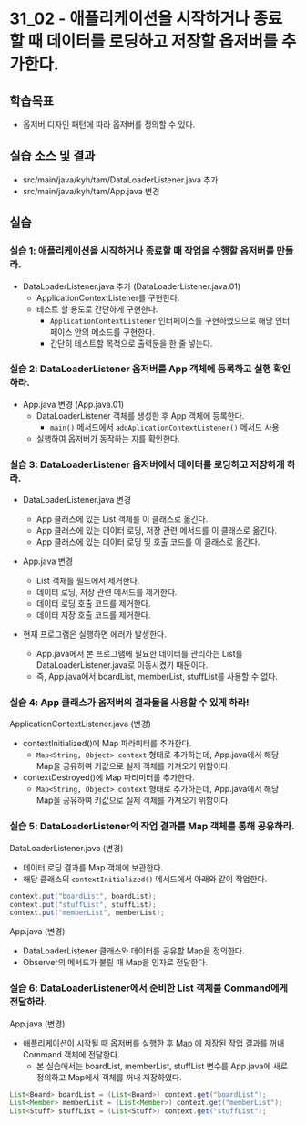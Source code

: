 # 31_02 - 애플리케이션을 시작하거나 종료할 때 데이터를 로딩하고 저장할 옵저버를 추가한다.

## 학습목표

- 옵저버 디자인 패턴에 따라 옵저버를 정의할 수 있다.

## 실습 소스 및 결과

- src/main/java/kyh/tam/DataLoaderListener.java 추가
- src/main/java/kyh/tam/App.java 변경

## 실습  

### 실습 1: 애플리케이션을 시작하거나 종료할 때 작업을 수행할 옵저버를 만들라.

- DataLoaderListener.java 추가 (DataLoaderListener.java.01)
  - ApplicationContextListener를 구현한다.
  - 테스트 할 용도로 간단하게 구현한다.
    - `ApplicationContextListener` 인터페이스를 구현하였으므로 해당 인터페이스 안의 메소드를 구현한다.
    - 간단히 테스트할 목적으로 출력문을 한 줄 넣는다.
  

### 실습 2: DataLoaderListener 옵저버를 App 객체에 등록하고 실행 확인하라.

- App.java 변경 (App.java.01)
  - DataLoaderListener 객체를 생성한 후 App 객체에 등록한다.
    - `main()` 메서드에서 `addAplicationContextListener()` 메서드 사용
  - 실행하여 옵저버가 동작하는 지를 확인한다.
    

### 실습 3: DataLoaderListener 옵저버에서 데이터를 로딩하고 저장하게 하라.

- DataLoaderListener.java 변경
  - App 클래스에 있는 List 객체를 이 클래스로 옮긴다.
  - App 클래스에 있는 데이터 로딩, 저장 관련 메서드를 이 클래스로 옮긴다.
  - App 클래스에 있는 데이터 로딩 및 호출 코드를 이 클래스로 옮긴다.
  
- App.java 변경
  - List 객체를 필드에서 제거한다.
  - 데이터 로딩, 저장 관련 메서드를 제거한다.
  - 데이터 로딩 호출 코드를 제거한다.
  - 데이터 저장 호출 코드를 제거한다.

- 현재 프로그램은 실행하면 에러가 발생한다.
  - App.java에서 본 프로그램에 필요한 데이터를 관리하는 List를 DataLoaderListener.java로 이동시켰기 때문이다.
  - 즉, App.java에서 boardList, memberList, stuffList를 사용할 수 없다.

### 실습 4: App 클래스가 옵저버의 결과물을 사용할 수 있게 하라!

ApplicationContextListener.java (변경)
  - contextInitialized()에 Map 파라미터를 추가한다.
    - `Map<String, Object> context` 형태로 추가하는데, App.java에서 해당 Map을 공유하여 키값으로 실제 객체를 가져오기 위함이다.
  - contextDestroyed()에 Map 파라미터를 추가한다.
    - `Map<String, Object> context` 형태로 추가하는데, App.java에서 해당 Map을 공유하여 키값으로 실제 객체를 가져오기 위함이다.

### 실습 5: DataLoaderListener의 작업 결과를 Map 객체를 통해 공유하라.

DataLoaderListener.java (변경)
  - 데이터 로딩 결과를 Map 객체에 보관한다.
  - 해당 클래스의 `contextInitialized()` 메서드에서 아래와 같이 작업한다.
```java
context.put("boardList", boardList);
context.put("stuffList", stuffList);
context.put("memberList", memberList);
```
  
App.java (변경)
- DataLoaderListener 클래스와 데이터를 공유할 Map을 정의한다.
- Observer의 메서드가 불릴 때 Map을 인자로 전달한다.

### 실습 6: DataLoaderListener에서 준비한 List 객체를 Command에게 전달하라.

App.java (변경)
  - 애플리케이션이 시작될 때 옵저버를 실행한 후 Map 에 저장된 작업 결과를 꺼내 Command 객체에 전달한다.
    - 본 실습에서는 boardList, memberList, stuffList 변수를 App.java에 새로 정의하고 Map에서 객체를 꺼내 저장하였다.
```java
List<Board> boardList = (List<Board>) context.get("boardList");
List<Member> memberList = (List<Member>) context.get("memberList");
List<Stuff> stuffList = (List<Stuff>) context.get("stuffList");
```
    

